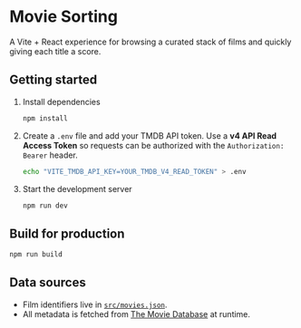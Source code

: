 # Movie Sorting

A Vite + React experience for browsing a curated stack of films and quickly giving each title a score.

## Getting started

1. Install dependencies
   ```bash
   npm install
   ```
2. Create a `.env` file and add your TMDB API token. Use a **v4 API Read Access Token** so requests can be authorized with the `Authorization: Bearer` header.
   ```bash
   echo "VITE_TMDB_API_KEY=YOUR_TMDB_V4_READ_TOKEN" > .env
   ```
3. Start the development server
   ```bash
   npm run dev
   ```

## Build for production

```bash
npm run build
```

## Data sources

- Film identifiers live in [`src/movies.json`](src/movies.json).
- All metadata is fetched from [The Movie Database](https://www.themoviedb.org/) at runtime.
